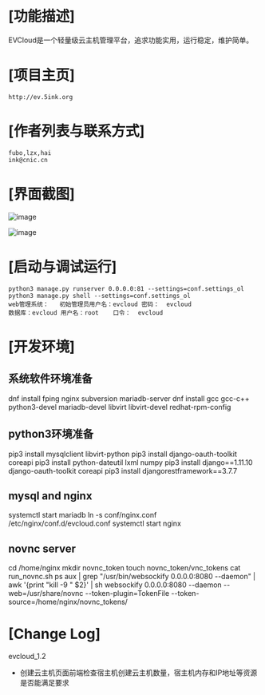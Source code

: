 # [功能描述]
EVCloud是一个轻量级云主机管理平台，追求功能实用，运行稳定，维护简单。
# [项目主页]
    http://ev.5ink.org
# [作者列表与联系方式]
    fubo,lzx,hai
    ink@cnic.cn
# [界面截图]
![image](https://github.com/bobff/ev-cloud/raw/master/static/images/page1.png)

![image](https://github.com/bobff/ev-cloud/raw/master/static/images/page2.png)

# [启动与调试运行]
    python3 manage.py runserver 0.0.0.0:81 --settings=conf.settings_ol
    python3 manage.py shell --settings=conf.settings_ol
    web管理系统：   初始管理员用户名：evcloud 密码：  evcloud
    数据库：evcloud 用户名：root    口令：  evcloud

# [开发环境]
## 系统软件环境准备
dnf install fping nginx subversion mariadb-server
dnf install gcc gcc-c++ python3-devel mariadb-devel libvirt libvirt-devel redhat-rpm-config 
## python3环境准备
pip3 install mysqlclient libvirt-python
pip3 install django-oauth-toolkit coreapi
pip3 install python-dateutil lxml numpy
pip3 install django==1.11.10 django-oauth-toolkit coreapi 
pip3 install djangorestframework==3.7.7

## mysql and nginx
systemctl start mariadb
ln -s conf/nginx.conf /etc/nginx/conf.d/evcloud.conf
systemctl start nginx

## novnc server
cd /home/nginx
mkdir novnc_token
touch novnc_token/vnc_tokens
cat run_novnc.sh 
   ps aux | grep "/usr/bin/websockify 0.0.0.0:8080 --daemon" | awk '{print "kill -9 " $2}' | sh
   websockify 0.0.0.0:8080 --daemon --web=/usr/share/novnc --token-plugin=TokenFile --token-source=/home/nginx/novnc_tokens/

# [Change Log]

evcloud_1.2

* 创建云主机页面前端检查宿主机创建云主机数量，宿主机内存和IP地址等资源是否能满足要求
